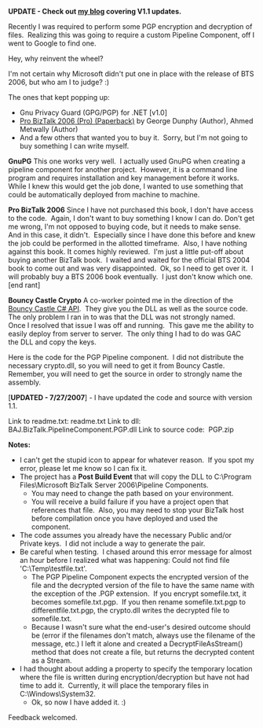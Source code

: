 
**UPDATE - Check out [my blog](/pgp-pipeline-component-v1-1/) covering V1.1 updates.**

Recently I was required to perform some PGP encryption and decryption of files.  Realizing this was going to require a custom Pipeline Component, off I went to Google to find one.

Hey, why reinvent the wheel?

I'm not certain why Microsoft didn't put one in place with the release of BTS 2006, but who am I to judge? :)

The ones that kept popping up:

- Gnu Privacy Guard (GPG/PGP) for .NET \[v1.0\]
- [Pro BizTalk 2006 (Pro) (Paperback)](https://www.amazon.com/Pro-BizTalk-2006-George-Dunphy/dp/1590596994/ref=sr_1_1/105-3971130-9369259?ie=UTF8&s=books&qid=1183137095&sr=8-1) by George Dunphy (Author), Ahmed Metwally (Author)
- And a few others that wanted you to buy it.  Sorry, but I'm not going to buy something I can write myself.

**GnuPG** This one works very well.  I actually used GnuPG when creating a pipeline component for another project.  However, it is a command line program and requires installation and key management before it works.  While I knew this would get the job done, I wanted to use something that could be automatically deployed from machine to machine.

**Pro BizTalk 2006** Since I have not purchased this book, I don't have access to the code.  Again, I don't want to buy something I know I can do. Don't get me wrong, I'm not opposed to buying code, but it needs to make sense.  And in this case, it didn't.  Especially since I have done this before and knew the job could be performed in the allotted timeframe.  Also, I have nothing against this book. It comes highly reviewed.  I'm just a little put-off about buying another BizTalk book.  I waited and waited for the official BTS 2004 book to come out and was very disappointed.  Ok, so I need to get over it.  I will probably buy a BTS 2006 book eventually.  I just don't know which one. \[end rant\]

**Bouncy Castle Crypto** A co-worker pointed me in the direction of the [Bouncy Castle C# API](https://www.bouncycastle.org/csharp/index.html).  They give you the DLL as well as the source code.  The only problem I ran in to was that the DLL was not strongly named.  Once I resolved that issue I was off and running.  This gave me the ability to easily deploy from server to server.  The only thing I had to do was GAC the DLL and copy the keys.

Here is the code for the PGP Pipeline component.  I did not distribute the necessary crypto.dll, so you will need to get it from Bouncy Castle.  Remember, you will need to get the source in order to strongly name the assembly.

\[**UPDATED - 7/27/2007**\] - I have updated the code and source with version 1.1.

Link to readme.txt: readme.txt Link to dll: BAJ.BizTalk.PipelineComponent.PGP.dll Link to source code:  PGP.zip

**Notes:**

- I can't get the stupid icon to appear for whatever reason.  If you spot my error, please let me know so I can fix it.
- The project has a **Post Build Event** that will copy the DLL to C:\\Program Files\\Microsoft BizTalk Server 2006\\Pipeline Components.
    - You may need to change the path based on your environment.
    - You will receive a build failure if you have a project open that references that file.  Also, you may need to stop your BizTalk host before compilation once you have deployed and used the component.
- The code assumes you already have the necessary Public and/or Private keys.  I did not include a way to generate the pair.
- Be careful when testing.  I chased around this error message for almost an hour before I realized what was happening: Could not find file 'C:\\Temp\\testfile.txt'.
    - The PGP Pipeline Component expects the encrypted version of the file and the decrypted version of the file to have the same name with the exception of the .PGP extension.  If you encrypt somefile.txt, it becomes somefile.txt.pgp.  If you then rename somefile.txt.pgp to differentfile.txt.pgp, the crypto.dll writes the decrypted file to somefile.txt.
    - Because I wasn't sure what the end-user's desired outcome should be (error if the filenames don't match, always use the filename of the message, etc.) I left it alone and created a DecryptFileAsStream() method that does not create a file, but returns the decrypted content as a Stream.
- I had thought about adding a property to specify the temporary location where the file is written during encryption/decryption but have not had time to add it.  Currently, it will place the temporary files in C:\\Windows\\System32.
    - Ok, so now I have added it. :)

Feedback welcomed.
